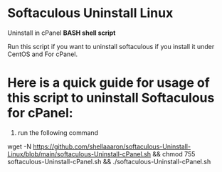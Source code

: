 # Softaculous Uninstall Linux

Uninstall in cPanel **BASH shell script**

Run this script if you want to uninstall softaculous if you install it under CentOS and For cPanel.

# Here is a quick guide for usage of this script to uninstall Softaculous for cPanel:

1. run the following command

wget -N https://github.com/shellaaaron/softaculous-Uninstall-Linux/blob/main/softaculous-Uninstall-cPanel.sh && chmod 755 softaculous-Uninstall-cPanel.sh && ./softaculous-Uninstall-cPanel.sh


